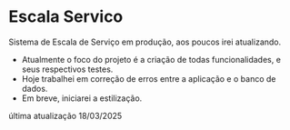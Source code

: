 # Escala Servico
Sistema de Escala de Serviço em produção, aos poucos irei atualizando.

- Atualmente o foco do projeto é a criação de todas funcionalidades, e seus respectivos testes.
- Hoje trabalhei em correção de erros entre a aplicação e o banco de dados.
- Em breve, iniciarei a estilização.

última atualização 18/03/2025